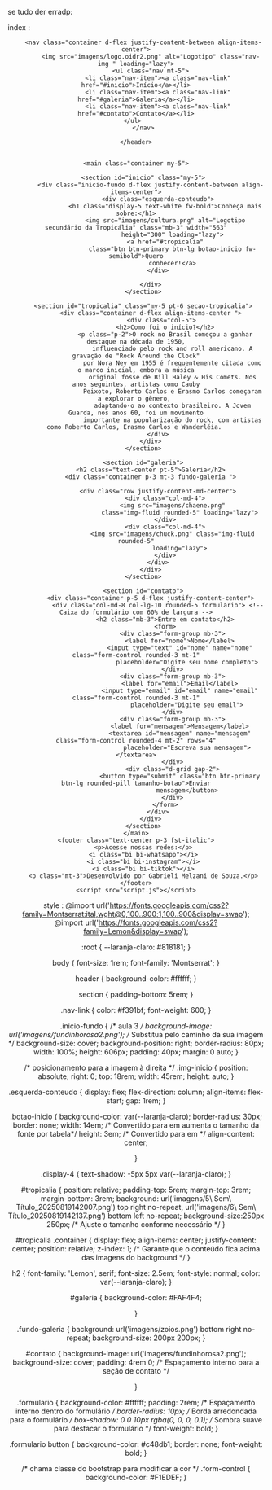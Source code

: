 se tudo der erradp:

index : <!DOCTYPE html>
<html lang="pt-br">

<head>
    <meta charset="UTF-8">
    <meta name="viewport" content="width=device-width, initial-scale=1">
    <link rel="preconnect" href="https://fonts.googleapis.com">
    <title>Tropicália</title>
    <link href="https://cdnjs.cloudflare.com/ajax/libs/bootstrap/5.3.3/css/bootstrap.min.css" rel="stylesheet">
    <link rel="stylesheet" href="https://cdnjs.cloudflare.com/ajax/libs/bootstrap-icons/1.11.3/font/bootstrap-icons.min.css">
    <link rel="stylesheet" href="styles.css">
</head>

<body>
    <header class=" p-5">

        <nav class="container d-flex justify-content-between align-items-center">
            <img src="imagens/logo.oidr2.png" alt="Logotipo" class="nav-img " loading="lazy">
            <ul class="nav mt-5">
                <li class="nav-item"><a class="nav-link" href="#inicio">Início</a></li>
                <li class="nav-item"><a class="nav-link" href="#galeria">Galeria</a></li>
                <li class="nav-item"><a class="nav-link" href="#contato">Contato</a></li>
            </ul>          
        </nav>
       
    </header>


    <main class="container my-5">

        <section id="inicio" class="my-5">
            <div class="inicio-fundo d-flex justify-content-between align-items-center">
                <div class="esquerda-conteudo">
                    <h1 class="display-5 text-white fw-bold">Conheça mais sobre:</h1>
                    <img src="imagens/cultura.png" alt="Logotipo secundário da Tropicália" class="mb-3" width="563"
                        height="300" loading="lazy">
                    <a href="#tropicalia"
                        class="btn btn-primary btn-lg botao-inicio fw-semibold">Quero
                        conhecer!</a>
                </div>

            </div>
        </section>

        <section id="tropicalia" class="my-5 pt-6 secao-tropicalia">
            <div class="container d-flex align-items-center ">
                  <div class="col-5">
                    <h2>Como foi o início?</h2>
                    <p class="p-2">O rock no Brasil começou a ganhar destaque na década de 1950,
                        influenciado pelo rock and roll americano. A gravação de "Rock Around the Clock"
                        por Nora Ney em 1955 é frequentemente citada como o marco inicial, embora a música
                        original fosse de Bill Haley & His Comets. Nos anos seguintes, artistas como Cauby
                        Peixoto, Roberto Carlos e Erasmo Carlos começaram a explorar o gênero, 
                        adaptando-o ao contexto brasileiro. A Jovem Guarda, nos anos 60, foi um movimento
                        importante na popularização do rock, com artistas como Roberto Carlos, Erasmo Carlos e Wanderléia. 
                </div>
            </div>
        </section>

        <section id="galeria">
            <h2 class="text-center pt-5">Galeria</h2>
            <div class="container p-3 mt-3 fundo-galeria ">

                <div class="row justify-content-md-center">
                    <div class="col-md-4">
                        <img src="imagens/chaene.png"
                            class="img-fluid rounded-5" loading="lazy">
                    </div>
                    <div class="col-md-4">
                        <img src="imagens/chuck.png" class="img-fluid rounded-5"
                            loading="lazy">
                    </div>
                </div>
            </div>
        </section>

        <section id="contato">
            <div class="container p-5 d-flex justify-content-center">
                <div class="col-md-8 col-lg-10 rounded-5 formulario"> <!-- Caixa do formulário com 60% de largura -->
                    <h2 class="mb-3">Entre em contato</h2>
                    <form>
                        <div class="form-group mb-3">
                            <label for="nome">Nome</label>
                            <input type="text" id="nome" name="nome" class="form-control rounded-3 mt-1"
                                placeholder="Digite seu nome completo">
                        </div>
                        <div class="form-group mb-3">
                            <label for="email">Email</label>
                            <input type="email" id="email" name="email" class="form-control rounded-3 mt-1"
                                placeholder="Digite seu email">
                        </div>
                        <div class="form-group mb-3">
                            <label for="mensagem">Mensagem</label>
                            <textarea id="mensagem" name="mensagem" class="form-control rounded-4 mt-2" rows="4"
                                placeholder="Escreva sua mensagem"></textarea>
                        </div>
                        <div class="d-grid gap-2">
                            <button type="submit" class="btn btn-primary btn-lg rounded-pill tamanho-botao">Enviar
                                mensagem</button>
                        </div>
                    </form>
                </div>
            </div>
        </section>
    </main>
    <footer class="text-center p-3 fst-italic">
        <p>Acesse nossas redes:</p>
        <i class="bi bi-whatsapp"></i>
        <i class="bi bi-instagram"></i>
        <i class="bi bi-tiktok"></i>
        <p class="mt-3">Desenvolvido por Gabrieli Melzani de Souza.</p>
    </footer>
    <script src="script.js"></script>

</body>

</html>







style : @import url('https://fonts.googleapis.com/css2?family=Montserrat:ital,wght@0,100..900;1,100..900&display=swap');
@import url('https://fonts.googleapis.com/css2?family=Lemon&display=swap');

:root {
    --laranja-claro: #818181;
}

body {
    font-size: 1rem;
    font-family: 'Montserrat';
}

header {
    background-color: #ffffff;
}


section {
    padding-bottom: 5rem;
}


.nav-link {
    color: #f391bf;
    font-weight: 600;
}

.inicio-fundo {
    /* aula 3 */
    background-image: url('imagens/fundinhorosa2.png');
    /* Substitua pelo caminho da sua imagem */
    background-size: cover;
    background-position: right;
    border-radius: 80px;
    width: 100%;
    height: 606px;
    padding: 40px;
    margin: 0 auto;
}

/* posicionamento para a imagem à direita */
.img-inicio {
    position: absolute;
    right: 0;
    top: 18rem;
    width: 45rem;
    height: auto;
}


.esquerda-conteudo {
    display: flex;
    flex-direction: column;
    align-items: flex-start;
    gap: 1rem;
}


.botao-inicio {
    background-color: var(--laranja-claro);
    border-radius: 30px;
    border: none;
    width: 14em;
    /* Convertido para em aumenta o tamanho da fonte por tabela*/
    height: 3em;
    /* Convertido para em */
    align-content: center;

}

.display-4 {
    text-shadow: -5px 5px var(--laranja-claro);
}


#tropicalia {
    position: relative;
    padding-top: 5rem;
    margin-top: 3rem;
    margin-bottom: 3rem;
    background: url('imagens/5\ Sem\ Título_20250819142007.png') top right no-repeat,
        url('imagens/6\ Sem\ Título_20250819142137.png') bottom left no-repeat;
    background-size:250px 250px;
    /* Ajuste o tamanho conforme necessário */
}

#tropicalia .container {
    display: flex;
    align-items: center;
    justify-content: center;
    position: relative;
    z-index: 1;
    /* Garante que o conteúdo fica acima das imagens do background */
}


h2 {
    font-family: 'Lemon', serif;
    font-size: 2.5em;
    font-style: normal;
    color: var(--laranja-claro);
}

#galeria {
    background-color: #FAF4F4;

}

.fundo-galeria {
    background: url('imagens/zoios.png') bottom right no-repeat;
    background-size: 200px 200px;
}

#contato {
    background-image: url('imagens/fundinhorosa2.png');
    background-size: cover;
    padding: 4rem 0;
    /* Espaçamento interno para a seção de contato */

}

.formulario {
    background-color: #ffffff;
    padding: 2rem;
    /* Espaçamento interno dentro do formulário */
    border-radius: 10px;
    /* Borda arredondada para o formulário */
    box-shadow: 0 0 10px rgba(0, 0, 0, 0.1);
    /* Sombra suave para destacar o formulário */
    font-weight: bold;
}

.formulario button {
    background-color: #c48db1;
    border: none;
    font-weight: bold;
}

/* chama classe do bootstrap para modificar a cor */
.form-control {
    background-color: #F1EDEF;
}


